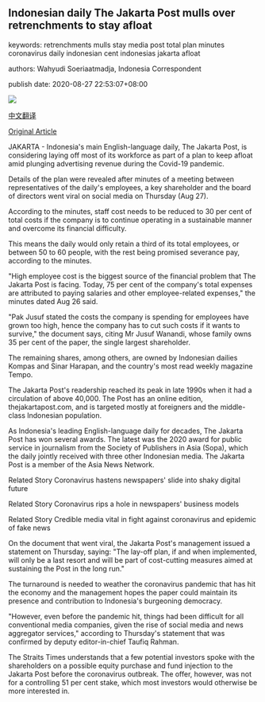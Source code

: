 ## Indonesian daily The Jakarta Post mulls over retrenchments to stay afloat

keywords: retrenchments mulls stay media post total plan minutes coronavirus daily indonesian cent indonesias jakarta afloat

authors: Wahyudi Soeriaatmadja, Indonesia Correspondent

publish date: 2020-08-27 22:53:07+08:00

![](https://www.straitstimes.com/sites/default/files/styles/x_large/public/articles/2020/08/27/tl-jakartapost-o-270820.jpg?itok=LDUbK5MW)

[中文翻译](Indonesian%20daily%20The%20Jakarta%20Post%20mulls%20over%20retrenchments%20to%20stay%20afloat_zh.md)

[Original Article](https://www.straitstimes.com/asia/se-asia/indonesian-daily-the-jakarta-post-mulls-over-retrenchments-to-stay-afloat)

JAKARTA - Indonesia's main English-language daily, The Jakarta Post, is considering laying off most of its workforce as part of a plan to keep afloat amid plunging advertising revenue during the Covid-19 pandemic.

Details of the plan were revealed after minutes of a meeting between representatives of the daily's employees, a key shareholder and the board of directors went viral on social media on Thursday (Aug 27).

According to the minutes, staff cost needs to be reduced to 30 per cent of total costs if the company is to continue operating in a sustainable manner and overcome its financial difficulty.

This means the daily would only retain a third of its total employees, or between 50 to 60 people, with the rest being promised severance pay, according to the minutes.

"High employee cost is the biggest source of the financial problem that The Jakarta Post is facing. Today, 75 per cent of the company's total expenses are attributed to paying salaries and other employee-related expenses," the minutes dated Aug 26 said.

"Pak Jusuf stated the costs the company is spending for employees have grown too high, hence the company has to cut such costs if it wants to survive," the document says, citing Mr Jusuf Wanandi, whose family owns 35 per cent of the paper, the single largest shareholder.

The remaining shares, among others, are owned by Indonesian dailies Kompas and Sinar Harapan, and the country's most read weekly magazine Tempo.

The Jakarta Post's readership reached its peak in late 1990s when it had a circulation of above 40,000. The Post has an online edition, thejakartapost.com, and is targeted mostly at foreigners and the middle-class Indonesian population.

As Indonesia's leading English-language daily for decades, The Jakarta Post has won several awards. The latest was the 2020 award for public service in journalism from the Society of Publishers in Asia (Sopa), which the daily jointly received with three other Indonesian media. The Jakarta Post is a member of the Asia News Network.

Related Story Coronavirus hastens newspapers' slide into shaky digital future

Related Story Coronavirus rips a hole in newspapers' business models

Related Story Credible media vital in fight against coronavirus and epidemic of fake news

On the document that went viral, the Jakarta Post's management issued a statement on Thursday, saying: "The lay-off plan, if and when implemented, will only be a last resort and will be part of cost-cutting measures aimed at sustaining the Post in the long run."

The turnaround is needed to weather the coronavirus pandemic that has hit the economy and the management hopes the paper could maintain its presence and contribution to Indonesia's burgeoning democracy.

"However, even before the pandemic hit, things had been difficult for all conventional media companies, given the rise of social media and news aggregator services," according to Thursday's statement that was confirmed by deputy editor-in-chief Taufiq Rahman.

The Straits Times understands that a few potential investors spoke with the shareholders on a possible equity purchase and fund injection to the Jakarta Post before the coronavirus outbreak. The offer, however, was not for a controlling 51 per cent stake, which most investors would otherwise be more interested in.